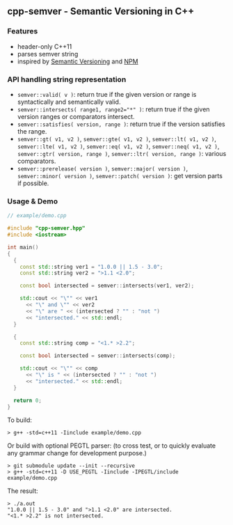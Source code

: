 ## cpp-semver - Semantic Versioning in C++

### Features

 * header-only C++11
 * parses semver string
 * inspired by [Semantic Versioning](https://semver.org/) and [NPM](https://docs.npmjs.com/misc/semver)
 
### API handling string representation

   * ```semver::valid( v )```: return true if the given version or range is syntactically and semantically valid.
   * ```semver::intersects( range1, range2="*" )```: return true if the given version ranges or comparators intersect.
   * ```semver::satisfies( version, range )```: return true if the version satisfies the range.
   * ```semver::gt( v1, v2 )```, ```semver::gte( v1, v2 )```,
     ```semver::lt( v1, v2 )```, ```semver::lte( v1, v2 )```,
     ```semver::eq( v1, v2 )```, ```semver::neq( v1, v2 )```,
     ```semver::gtr( version, range )```, ```semver::ltr( version, range )```: various comparators.
   * ```semver::prerelease( version )```, ```semver::major( version )```,
     ```semver::minor( version )```, ```semver::patch( version )```: get version parts if possible.

### Usage & Demo

```c++
// example/demo.cpp

#include "cpp-semver.hpp"
#include <iostream>

int main()
{
  {
    const std::string ver1 = "1.0.0 || 1.5 - 3.0";
    const std::string ver2 = ">1.1 <2.0";

    const bool intersected = semver::intersects(ver1, ver2);

    std::cout << "\"" << ver1
      << "\" and \"" << ver2
      << "\" are " << (intersected ? "" : "not ")
      << "intersected." << std::endl;
  }

  {
    const std::string comp = "<1.* >2.2";

    const bool intersected = semver::intersects(comp);

    std::cout << "\"" << comp
      << "\" is " << (intersected ? "" : "not ")
      << "intersected." << std::endl;
  }

  return 0;
}
```

To build:
```
> g++ -std=c++11 -Iinclude example/demo.cpp
```

Or build with optional PEGTL parser: (to cross test, or to quickly evaluate any grammar change for development purpose.)
```
> git submodule update --init --recursive
> g++ -std=c++11 -D USE_PEGTL -Iinclude -IPEGTL/include example/demo.cpp
```

The result:
```
> ./a.out
"1.0.0 || 1.5 - 3.0" and ">1.1 <2.0" are intersected.
"<1.* >2.2" is not intersected.
```

